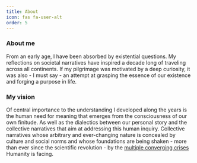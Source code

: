 ```yaml
---
title: About
icon: fas fa-user-alt
order: 5
---
```


### About me

From an early age, I have been absorbed by existential questions. My reflections on societal narratives have inspired a decade long of traveling across all continents. If my pilgrimage was motivated by a deep curiosity, it was also - I must say - an attempt at grasping the essence of our existence and forging a purpose in life. 


### My vision

Of central importance to the understanding I developed along the years is the human need for meaning that emerges from the consciousness of our own finitude. As well as the dialectics between our personal story and the collective narratives that aim at addressing this human inquiry. Collective narratives whose arbitrary and ever-changing nature is concealed by culture and social norms and whose foundations are being shaken - more than ever since the scientific revolution - by the [multiple converging crises](https://en.wikipedia.org/wiki/Planetary_boundaries) Humanity is facing.
